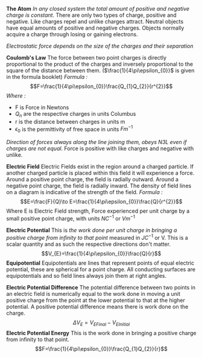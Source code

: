 **The Atom**
*In any closed system the total amount of positive and negative charge is constant.* There are only two types of charge, positive and negative. Like charges repel and unlike charges attract. Neutral objects have equal amounts of positive and negative charges. Objects normally acquire a charge through losing or gaining electrons.

*Electrostatic force depends on the size of the charges and their separation*

**Coulomb's Law**
The force between two point charges is directly proportional to the product of the charges and inversely proportional to the square of the distance between them. ($\frac{1}{4\pi\epsilon_{0}}$ is given in the formula booklet)
*Formula :*$$F=\frac{1}{4\pi\epsilon_{0}}\frac{Q_{1}Q_{2}}{r^{2}}$$*Where :*
- F is Force in Newtons 
- $Q_n$ are the respective charges in units Columbus
- r is the distance between charges in units m
- $\epsilon_{0}$ is the permittivity of free space in units $Fm^{-1}$

*Direction of forces always along the line joining them, obeys N3L even if charges are not equal.* Force is positive with like charges and negative with unlike.

**Electric Field**
Electric Fields exist in the region around a charged particle. If another charged particle is placed within this field it will experience a force. Around a positive point charge, the field is radially outward. Around a negative point charge, the field is radially inward. The density of field lines on a diagram is indicative of the strength of the field.
*Formula :* $$E=\frac{F}{Q}\to E=\frac{1}{4\pi\epsilon_{0}}\frac{Q}{r^{2}}$$Where E is Electric Field strength, Force experienced per unit charge by a small positive point charge, with units $NC^{-1}$ or $Vm^{-1}$

**Electric Potential**
This is *the work done per unit charge in bringing a positive charge from infinity to that point* measured in $JC^{-1}$ or V. This is a scalar quantity and as such the respective directions don't matter. $$V_{E}=\frac{1}{4\pi\epsilon_{0}}\frac{Q}{r}$$
**Equipotential**
Equipotentials are lines that represent points of equal electric potential, these are spherical for a point charge. All conducting surfaces are equipotentials and so field lines always join them at right angles.

**Electric Potential Difference**
The potential difference between two points in an electric field is numerically equal to the work done in moving a unit positive charge from the point at the lower potential to that at the higher potential. A positive potential difference means there is work done on the charge. $$\Delta V_{E}=V_{EFinal}-V_{EInitial}$$
**Electric Potential Energy**
This is the work done in bringing a positive charge from infinity to that point. $$F=\frac{1}{4\pi\epsilon_{0}}\frac{Q_{1}Q_{2}}{r}$$
